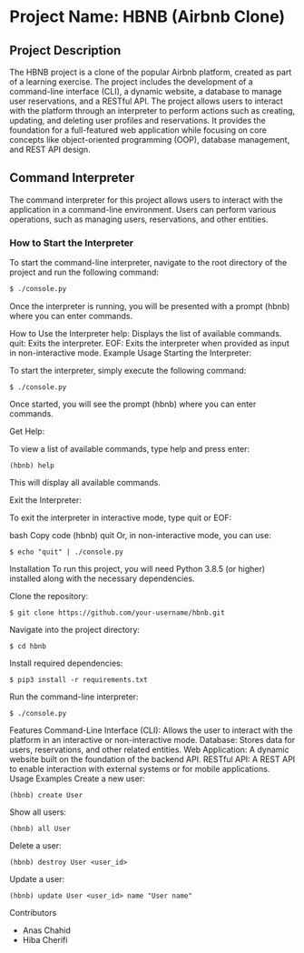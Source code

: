 # Project Name: HBNB (Airbnb Clone)

## Project Description

The HBNB project is a clone of the popular Airbnb platform, created as part of a learning exercise. The project includes the development of a command-line interface (CLI), a dynamic website, a database to manage user reservations, and a RESTful API. The project allows users to interact with the platform through an interpreter to perform actions such as creating, updating, and deleting user profiles and reservations. It provides the foundation for a full-featured web application while focusing on core concepts like object-oriented programming (OOP), database management, and REST API design.

## Command Interpreter

The command interpreter for this project allows users to interact with the application in a command-line environment. Users can perform various operations, such as managing users, reservations, and other entities.

### How to Start the Interpreter

To start the command-line interpreter, navigate to the root directory of the project and run the following command:

```bash
$ ./console.py
```
Once the interpreter is running, you will be presented with a prompt (hbnb) where you can enter commands.

How to Use the Interpreter
help: Displays the list of available commands.
quit: Exits the interpreter.
EOF: Exits the interpreter when provided as input in non-interactive mode.
Example Usage
Starting the Interpreter:

To start the interpreter, simply execute the following command:

```
$ ./console.py
```
Once started, you will see the prompt (hbnb) where you can enter commands.

Get Help:

To view a list of available commands, type help and press enter:

```
(hbnb) help
```
This will display all available commands.

Exit the Interpreter:

To exit the interpreter in interactive mode, type quit or EOF:

bash
Copy code
(hbnb) quit
Or, in non-interactive mode, you can use:

```
$ echo "quit" | ./console.py
```
Installation
To run this project, you will need Python 3.8.5 (or higher) installed along with the necessary dependencies.

Clone the repository:
```
$ git clone https://github.com/your-username/hbnb.git
```
Navigate into the project directory:
```
$ cd hbnb
```
Install required dependencies:
```
$ pip3 install -r requirements.txt
```
Run the command-line interpreter:
```
$ ./console.py
```
Features
Command-Line Interface (CLI): Allows the user to interact with the platform in an interactive or non-interactive mode.
Database: Stores data for users, reservations, and other related entities.
Web Application: A dynamic website built on the foundation of the backend API.
RESTful API: A REST API to enable interaction with external systems or for mobile applications.
Usage Examples
Create a new user:
```
(hbnb) create User
```
Show all users:
```
(hbnb) all User
```
Delete a user:
```
(hbnb) destroy User <user_id>
```
Update a user:
```
(hbnb) update User <user_id> name "User name"
```
Contributors
- Anas Chahid
- Hiba Cherifi
